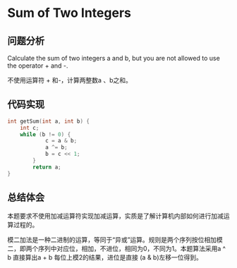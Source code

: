 #  Sum of Two Integers

## 问题分析
Calculate the sum of two integers a and b, but you are not allowed to use the operator + and -.

不使用运算符 + 和-，计算两整数a 、b之和。

## 代码实现
``` C
int getSum(int a, int b) {
    int c;    
    while (b != 0) {
            c = a & b;
            a ^= b;
            b = c << 1;
        }
        return a;
}
```

## 总结体会

本题要求不使用加减运算符实现加减运算，实质是了解计算机内部如何进行加减运算过程的。

模二加法是一种二进制的运算，等同于“异或”运算。规则是两个序列按位相加模二，即两个序列中对应位，相加，不进位，相同为0，不同为1。本题算法采用a ^ b 直接算出a + b 每位上模2的结果，进位是直接 (a & b)左移一位得到。

